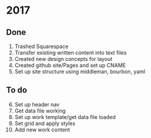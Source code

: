# 2017

## Done
1. Trashed Squarespace
2. Transfer existing written content into text files
3. Created new design concepts for layout
4. Created github site/Pages and set up CNAME
5. Set up site structure using middleman, bourbon, yaml

## To do
6. Set up header nav
7. Get data file working
8. Set up work template/get data file loaded
9. Set grid and apply styles
10. Add new work content
